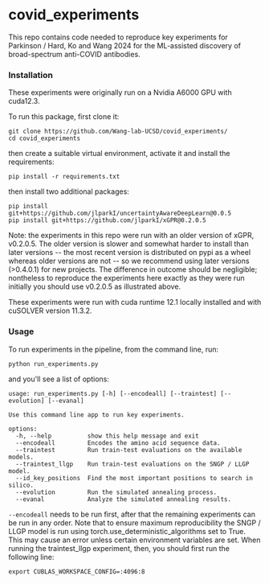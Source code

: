 # covid_experiments

This repo contains code needed to reproduce key experiments for Parkinson / Hard, Ko and Wang 2024 for the ML-assisted discovery of broad-spectrum anti-COVID antibodies.

### Installation

These experiments were originally run on a Nvidia A6000 GPU with cuda12.3.

To run this package, first clone it:
```
git clone https://github.com/Wang-lab-UCSD/covid_experiments/
cd covid_experiments
```

then create a suitable virtual environment, activate it and install the requirements:
```
pip install -r requirements.txt
```
then install two additional packages:

```
pip install git+https://github.com/jlparkI/uncertaintyAwareDeepLearn@0.0.5
pip install git+https://github.com/jlparkI/xGPR@0.2.0.5
```

Note: the experiments in this repo were run with an older version of xGPR, v0.2.0.5. The older
version is slower and somewhat harder to install than later versions -- the most recent version is
distributed on pypi as a wheel whereas older versions are not -- so we recommend using later versions
(>0.4.0.1) for new projects. The difference in outcome should be negligible; nontheless to reproduce
the experiments here exactly as they were run initially you should use v0.2.0.5 as illustrated above.

These experiments were run with cuda runtime 12.1 locally installed and with cuSOLVER version 11.3.2.

### Usage

To run experiments in the pipeline, from the command line, run:
```
python run_experiments.py
```

and you'll see a list of options:
```
usage: run_experiments.py [-h] [--encodeall] [--traintest] [--evolution] [--evanal]              
                                                                                                                
Use this command line app to run key experiments.

options:
  -h, --help          show this help message and exit
  --encodeall         Encodes the amino acid sequence data.
  --traintest         Run train-test evaluations on the available models.
  --traintest_llgp    Run train-test evaluations on the SNGP / LLGP model.
  --id_key_positions  Find the most important positions to search in silico.
  --evolution         Run the simulated annealing process.
  --evanal            Analyze the simulated annealing results.
```

`--encodeall` needs to be run first, after that the remaining experiments can be run in any order.
Note that to ensure maximum reproducibility the SNGP / LLGP model is run using torch.use_deterministic_algorithms
set to True. This may cause an error unless certain environment variables are set. When running the traintest_llgp
experiment, then, you should first run the following line:
```
export CUBLAS_WORKSPACE_CONFIG=:4096:8
```
